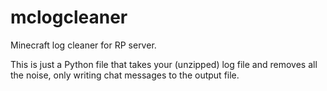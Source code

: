 # mclogcleaner
Minecraft log cleaner for RP server.

This is just a Python file that takes your (unzipped) log file and removes all the noise, only writing chat messages to the output file.
